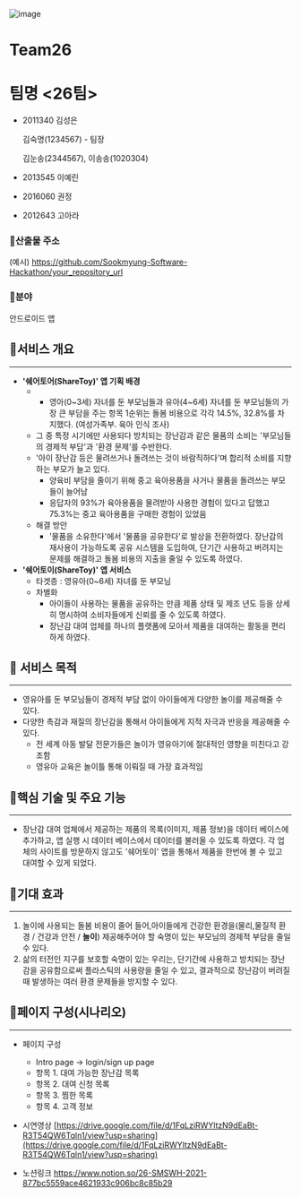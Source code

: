 ![image](https://user-images.githubusercontent.com/81363864/140653215-8bb62585-ff2d-4b6c-acf3-60a3303aaf7f.png)
# Team26
# 팀명 <26팀>

- 2011340 김성은
    
    김숙명(1234567) - 팀장
    
    김눈송(2344567), 이송송(1020304)
    
- 2013545 이예린
- 2016060 권정
- 2012643 고아라

### 🔹산출물 주소

(예시) https://github.com/Sookmyung-Software-Hackathon/your_repository_url

### 🔹분야

안드로이드 앱

## 🔶서비스 개요

---

- **'쉐어토어(ShareToy)' 앱 기획 배경**
    - * 영아(0~3세) 자녀를 둔 부모님들과 유아(4~6세) 자녀를 둔 부모님들의 가장 큰 부담을 주는 항목 1순위는 돌봄 비용으로 각각 14.5%, 32.8%를 차지했다. (여성가족부. 육아 인식 조사)
    - 그 중 특정 시기에만 사용되다 방치되는 장난감과 같은 물품의 소비는 '부모님들의 경제적 부담'과 '환경 문제'를 수반한다.
    - '아이 장난감 등은 물려쓰거나 돌려쓰는 것이 바람직하다'며 합리적 소비를 지향하는 부모가 늘고 있다.
        - 양육비 부담을 줄이기 위해 중고 육아용품을 사거나 물품을 돌려쓰는 부모들이 늘어남
        - 응답자의 93%가 육아용품을 물려받아 사용한 경험이 있다고 답했고 75.3%는 중고 육아용품을 구매한 경험이 있었음
    - 해결 방안
        - '물품을 소유한다'에서 '물품을 공유한다'로 발상을 전환하였다. 장난감의 재사용이 가능하도록 공유 시스템을 도입하여, 단기간 사용하고 버려지는 문제를 해결하고 돌봄 비용의 지출을 줄일 수 있도록 하였다.
- **'쉐어토이(ShareToy)' 앱 서비스**
    - 타겟층 : 영유아(0~6세) 자녀를 둔 부모님
    - 차별화
        - 아이들이 사용하는 물품을 공유하는 만큼 제품 상태 및 제조 년도 등을 상세히 명시하여 소비자들에게 신뢰를 줄 수 있도록 하였다.
        - 장난감 대여 업체를 하나의 플랫폼에 모아서 제품을 대여하는 활동을 편리하게 하였다.

## 🔶 서비스 목적

---

- 영유아를 둔 부모님들이 경제적 부담 없이 아이들에게 다양한 놀이를 제공해줄 수 있다.
- 다양한 촉감과 재질의 장난감을 통해서 아이들에게  지적 자극과 반응을 제공해줄 수 있다.
    - 전 세계 아동 발달 전문가들은 놀이가 영유아기에 절대적인 영향을 미친다고 강조함
    - 영유아 교육은 놀이틀 통해 이뤄질 때 가장 효과적임

## 🔶핵심 기술 및 주요 기능

---

- 장난감 대여 업체에서 제공하는 제품의 목록(이미지, 제품 정보)을 데이터 베이스에 추가하고, 앱 실행 시 데이터 베이스에서 데이터를 불러올 수 있도록 하였다. 각 업체의 사이트를 방문하지 않고도 '쉐어토이' 앱을 통해서 제품을 한번에 볼 수 있고 대여할 수 있게 되었다.

## 🔶기대 효과

---

1. 놀이에 사용되는 돌봄 비용이 줄어 들어,아이들에게 건강한 환경을(물리,물질적 환경 / 건강과 안전 / **놀이**) 제공해주어야 할 숙명이 있는 부모님의 경제적 부담을 줄일 수 있다.
2. 삶의 터전인 지구를 보호할 숙명이 있는 우리는, 단기간에 사용하고 방치되는 장난감을 공유함으로써 플라스틱의 사용량을 줄일 수 있고, 결과적으로 장난감이 버려질 때 발생하는 여러 환경 문제들을 방지할 수 있다.

## 🔶페이지 구성(시나리오)

---

- 페이지 구성
    - Intro page → login/sign up page
    - 항목 1. 대여 가능한 장난감 목록
    - 항목 2. 대여 신청 목록
    - 항목 3. 찜한 목록
    - 항목 4. 고객 정보
    

- 시연영상
[https://drive.google.com/file/d/1FqLziRWYltzN9dEaBt-R3T54QW6Tqln1/view?usp=sharing](https://drive.google.com/file/d/1FqLziRWYltzN9dEaBt-R3T54QW6Tqln1/view?usp=sharing)

- 노션링크
https://www.notion.so/26-SMSWH-2021-877bc5559ace4621933c906bc8c85b29
